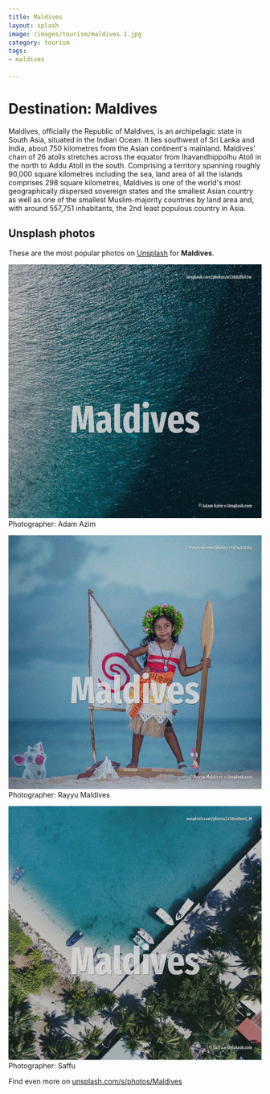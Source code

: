 ```yaml
---
title: Maldives
layout: splash
image: /images/tourism/maldives.1.jpg
category: tourism
tags:
- maldives

---
```

# Destination: Maldives

Maldives, officially the Republic of Maldives, is an archipelagic state in South Asia, situated in  the Indian Ocean. It lies southwest of Sri Lanka and India, about 750 kilometres  from the Asian continent's mainland. Maldives' chain of 26 atolls stretches across the equator from Ihavandhippolhu Atoll in the north  to Addu Atoll in the south.  Comprising a territory spanning roughly 90,000 square kilometres  including the sea, land area of  all the islands comprises 298 square kilometres, Maldives is one of the world's most geographically  dispersed sovereign states and the smallest Asian country as well as one of the smallest  Muslim-majority countries by land area and, with around 557,751 inhabitants, the 2nd least populous  country in Asia. 

 
## Unsplash photos
These are the most popular photos on [Unsplash](https://unsplash.com) for **Maldives**.
 
![Maldives](/images/tourism/maldives.1.jpg)
Photographer:  Adam Azim
 
![Maldives](/images/tourism/maldives.2.jpg)
Photographer:  Rayyu Maldives
 
![Maldives](/images/tourism/maldives.3.jpg)
Photographer:  Saffu
 
Find even more on [unsplash.com/s/photos/Maldives](https://unsplash.com/s/photos/Maldives)
 
